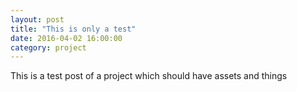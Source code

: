```yaml
---
layout: post
title: "This is only a test"
date: 2016-04-02 16:00:00
category: project
---
```


This is a test post of a project which should have assets and things